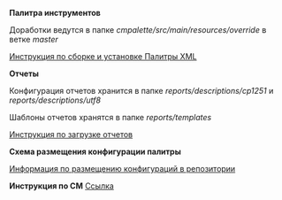 **Палитра инструментов**

Доработки ведутся в папке _cmpalette/src/main/resources/override_ в ветке _master_

[Инструкция по сборке и установке Палитры XML](https://conf.programma-t.ru/pages/viewpage.action?pageId=107414583)

**Отчеты**

Конфигурация отчетов хранится в папке _reports/descriptions/cp1251_ и  _reports/descriptions/utf8_

Шаблоны отчетов хранятся в папке _reports/templates_

[Инструкция по загрузке отчетов](https://conf.programma-t.ru/pages/viewpage.action?pageId=75071744#id-1.4.1.3.%D0%9D%D0%B0%D1%81%D1%82%D1%80%D0%BE%D0%B9%D0%BA%D0%B0%D0%BE%D1%82%D1%87%D0%B5%D1%82%D0%BE%D0%B2-%D0%A1%D0%B1%D0%BE%D1%80%D0%BA%D0%B0%D0%B8%D0%B7%D0%B0%D0%B3%D1%80%D1%83%D0%B7%D0%BA%D0%B0%D0%BE%D1%82%D1%87%D0%B5%D1%82%D0%BE%D0%B2)

**Схема размещения конфигурации палитры**

[Информация по размещению конфигураций в репозитории](https://conf.programma-t.ru/pages/viewpage.action?pageId=66453657)

**Инструкция по СМ**
[Ссылка](https://conf.programma-t.ru/display/CM/CompanyMedia)